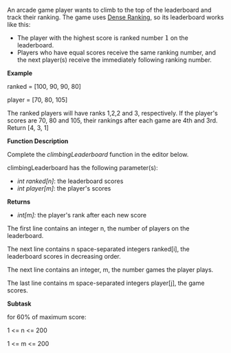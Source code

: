 <div class="content-text challenge-text mlB hackdown-container theme-m"><div class="challenge-body-html"><div class="challenge_problem_statement"><div class="msB challenge_problem_statement_body"><div class="hackdown-content"><style id="MathJax_SVG_styles">.MathJax_SVG_Display {text-align: center; margin: 1em 0em; position: relative; display: block!important; text-indent: 0; max-width: none; max-height: none; min-width: 0; min-height: 0; width: 100%}
.MathJax_SVG .MJX-monospace {font-family: monospace}
.MathJax_SVG .MJX-sans-serif {font-family: sans-serif}
.MathJax_SVG {display: inline; font-style: normal; font-weight: normal; line-height: normal; font-size: 100%; font-size-adjust: none; text-indent: 0; text-align: left; text-transform: none; letter-spacing: normal; word-spacing: normal; word-wrap: normal; white-space: nowrap; float: none; direction: ltr; max-width: none; max-height: none; min-width: 0; min-height: 0; border: 0; padding: 0; margin: 0}
.MathJax_SVG * {transition: none; -webkit-transition: none; -moz-transition: none; -ms-transition: none; -o-transition: none}
.mjx-svg-href {fill: blue; stroke: blue}
.MathJax_SVG_LineBox {display: table!important}
.MathJax_SVG_LineBox span {display: table-cell!important; width: 10000em!important; min-width: 0; max-width: none; padding: 0; border: 0; margin: 0}
</style><p>An arcade game player wants to climb to the top of the leaderboard and track their ranking. The game uses <a href="https://en.wikipedia.org/wiki/Ranking#Dense_ranking_.28.221223.22_ranking.29">Dense Ranking</a>, so its leaderboard works like this:  </p>

<ul>
<li>The player with the highest score is ranked number <span style="font-size: 100%; display: inline-block;" class="MathJax_SVG" id="MathJax-Element-1-Frame"><svg xmlns:xlink="http://www.w3.org/1999/xlink" width="1.162ex" height="2.176ex" style="vertical-align: -0.338ex;" viewBox="0 -791.3 500.5 936.9" role="img" focusable="false"><g stroke="currentColor" fill="currentColor" stroke-width="0" transform="matrix(1 0 0 -1 0 0)"><path stroke-width="1" d="M213 578L200 573Q186 568 160 563T102 556H83V602H102Q149 604 189 617T245 641T273 663Q275 666 285 666Q294 666 302 660V361L303 61Q310 54 315 52T339 48T401 46H427V0H416Q395 3 257 3Q121 3 100 0H88V46H114Q136 46 152 46T177 47T193 50T201 52T207 57T213 61V578Z"></path></g></svg></span> on the leaderboard. </li>
<li>Players who have equal scores receive the same ranking number, and the next player(s) receive the immediately following ranking number.</li>
</ul>

<p><strong>Example</strong></p>

<p>ranked = [100, 90, 90, 80]</p>
<p>player = [70, 80, 105]</p>

<p>The ranked players will have ranks 1,2,2 and 3, respectively.  If the player's scores are 70, 80 and 105, their rankings after each game are 4th and 3rd. Return [4, 3, 1]
<p><strong>Function Description</strong>  </p>

<p>Complete the <em>climbingLeaderboard</em> function in the editor below.  </p>

<p>climbingLeaderboard has the following parameter(s):  </p>

<ul>
<li><em>int ranked[n]</em>: the leaderboard scores  </li>
<li><em>int player[m]</em>: the player's scores  </li>
</ul>

<p><strong>Returns</strong>  </p>

<ul>
<li><em>int[m]:</em>  the player's rank after each new score</li>
</ul></div></div></div>


<div class="msB challenge_input_format_body"><div class="hackdown-content">
<p>The first line contains an integer n, the number of players on the leaderboard. <br>
<p>The next line contains n space-separated integers ranked[i], the leaderboard scores in decreasing order.</p>
<p>The next line contains an integer, m, the number games the player plays.</p>
<p>The last line contains m space-separated integers player[j], the game scores.</p>
<p><strong>Subtask</strong></p></div></div></div></div>

for 60% of maximum score:

1 <= n <= 200

1 <= m <= 200

</svg></div></div></pre></div></div></div></div></div></div></div>